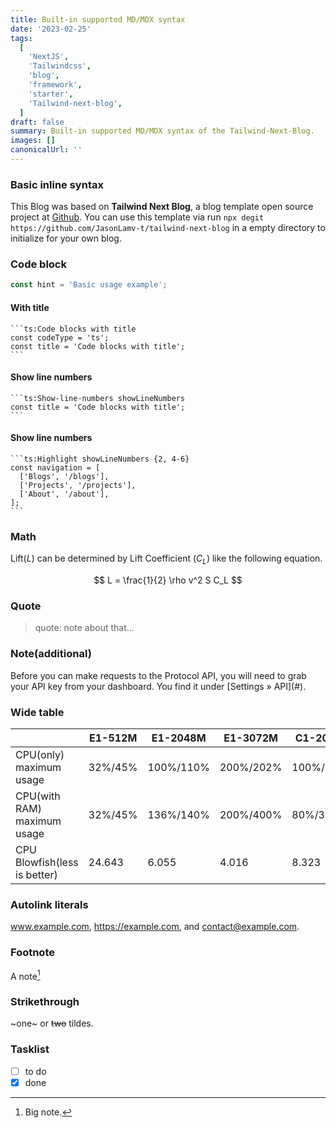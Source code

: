 ```yaml
---
title: Built-in supported MD/MDX syntax
date: '2023-02-25'
tags:
  [
    'NextJS',
    'Tailwindcss',
    'blog',
    'framework',
    'starter',
    'Tailwind-next-blog',
  ]
draft: false
summary: Built-in supported MD/MDX syntax of the Tailwind-Next-Blog.
images: []
canonicalUrl: ''
---
```


### Basic inline syntax

This Blog was based on **Tailwind Next Blog**, a blog template open source project at [Github](https://github.com/jasonlamv-t/tailwind-next-blog). You can use this template via run `npx degit https://github.com/JasonLamv-t/tailwind-next-blog` in a empty directory to initialize for your own blog.

### Code block

```ts
const hint = 'Basic usage example';
```

#### With title

````md:Code blocks with title
```ts:Code blocks with title
const codeType = 'ts';
const title = 'Code blocks with title';
```
````

#### Show line numbers

````md:Show-line-numbers showLineNumbers
```ts:Show-line-numbers showLineNumbers
const title = 'Code blocks with title';
```
````

#### Show line numbers

````md:Highlight showLineNumbers {2, 4-6}
```ts:Highlight showLineNumbers {2, 4-6}
const navigation = [
  ['Blogs', '/blogs'],
  ['Projects', '/projects'],
  ['About', '/about'],
];
```
````

### Math

Lift($L$) can be determined by Lift Coefficient ($C_L$) like the following
equation.

$$
L = \frac{1}{2} \rho v^2 S C_L
$$

### Quote

> quote: note about that...

### Note(additional)

<Note>
  Before you can make requests to the Protocol API, you will need to grab your
  API key from your dashboard. You find it under [Settings &raquo; API](#).
</Note>

### Wide table

|                              | E1-512M | E1-2048M  | E1-3072M  | C1-2048M  |
| ---------------------------- | ------- | --------- | --------- | --------- |
| CPU(only) maximum usage      | 32%/45% | 100%/110% | 200%/202% | 100%/105% |
| CPU(with RAM) maximum usage  | 32%/45% | 136%/140% | 200%/400% | 80%/300%  |
| CPU Blowfish(less is better) | 24.643  | 6.055     | 4.016     | 8.323     |

### Autolink literals

www.example.com, https://example.com, and contact@example.com.

### Footnote

A note[^1]

[^1]: Big note.

### Strikethrough

~one~ or ~~two~~ tildes.

### Tasklist

- [ ] to do
- [x] done
